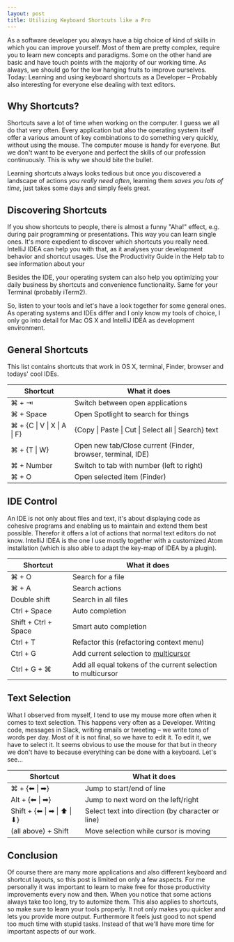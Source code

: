 ```yaml
---
layout: post
title: Utilizing Keyboard Shortcuts like a Pro
---
```


As a software developer you always have a big choice of kind of skills in which you can improve yourself. Most of them are pretty complex, require you to learn new concepts and paradigms. Some on the other hand are basic and have touch points with the majority of our working time. As always, we should go for the low hanging fruits to improve ourselves. Today: Learning and using keyboard shortcuts as a Developer – Probably also interesting for everyone else dealing with text editors.

## Why Shortcuts?

Shortcuts save a lot of time when working on the computer. I guess we all do that very often. Every application but also the operating system itself offer a various amount of key combinations to do something very quickly, without using the mouse. The computer mouse is handy for everyone. But we don't want to be everyone and perfect the skills of our profession continuously. This is why we should bite the bullet.

Learning shortcuts always looks tedious but once you discovered a landscape of actions *you really need often*, learning them *saves you lots of time*, just takes some days and simply feels great.

## Discovering Shortcuts

If you show shortcuts to people, there is almost a funny "Aha!" effect, e.g. during pair programming or presentations. This way you can learn single ones. It's more expedient to discover which shortcuts you really need. IntelliJ IDEA can help you with that, as it analyses your development behavior and shortcut usages. Use the Productivity Guide in the Help tab to see information about your

Besides the IDE, your operating system can also help you optimizing your daily business by shortcuts and convenience functionality. Same for your Terminal (probably iTerm2).

So, listen to your tools and let's have a look together for some general ones. As operating systems and IDEs differ and I only know my tools of choice, I only go into detail for Mac OS X and IntelliJ IDEA as development environment.

## General Shortcuts

This list contains shortcuts that work in OS X, terminal, Finder, browser and todays' cool IDEs.

| Shortcut                | What it does                                                |
|-------------------------|-------------------------------------------------------------|
| ⌘ + ⇥                   | Switch between open applications                            |
| ⌘ + Space               | Open Spotlight to search for things                         |
| ⌘ + {C &#124; V &#124; X &#124; A &#124; F} | {Copy &#124; Paste &#124; Cut &#124; Select all &#124; Search} text             |
| ⌘ + {T &#124; W}             | Open new tab/Close current (Finder, browser, terminal, IDE) |
| ⌘ + Number              | Switch to tab with number (left to right)                   |
| ⌘ + O                   | Open selected item (Finder)                                 |

## IDE Control

An IDE is not only about files and text, it's about displaying code as cohesive programs and enabling us to maintain and extend them best possible. Therefor it offers a lot of actions that normal text editors do not know. IntelliJ IDEA is the one I use mostly together with a customized Atom installation (which is also able to adapt the key-map of IDEA by a plugin).

| Shortcut             | What it does                             |
|----------------------|------------------------------------------|
| ⌘ + O                | Search for a file                        |
| ⌘ + A                | Search actions                           |
| Double shift         | Search in all files                      |
| Ctrl + Space         | Auto completion                          |
| Shift + Ctrl + Space | Smart auto completion                    |
| Ctrl + T             | Refactor this (refactoring context menu) |
| Ctrl + G             | Add current selection to [multicursor](https://www.jetbrains.com/help/idea/2016.3/multicursor.html) |
| Ctrl + G + ⌘ | Add all equal tokens of the current selection to multicursor |

## Text Selection

What I observed from myself, I tend to use my mouse more often when it comes to text selection. This happens very often as a Developer. Writing code, messages in Slack, writing emails or tweeting – we write tons of words per day. Most of it is not final, so we have to edit it. To edit it, we have to select it. It seems obvious to use the mouse for that but in theory we don't have to because everything can be done with a keyboard. Let's see...

| Shortcut             | What it does                         |
|-------------------------|---------------------------------------------------|
| ⌘ + {⬅ &#124; ➡}             | Jump to start/end of line                         |
| Alt + {⬅ &#124; ➡}           | Jump to next word on the left/right               |
| Shift + {⬅ &#124; ➡ &#124; ⬆ &#124; ⬇} | Select text into direction (by character or line) |
| (all above) + Shift     | Move selection while cursor is moving             |

## Conclusion

Of course there are many more applications and also different keyboard and shortcut layouts, so this post is limited on only a few aspects. For me personally it was important to learn to make free for those productivity improvements every now and then. When you notice that some actions always take too long, try to automize them. This also applies to shortcuts, so make sure to learn your tools properly. It not only makes you quicker and lets you provide more output. Furthermore it feels just good to not spend too much time with stupid tasks. Instead of that we'll have more time for important aspects of our work.
